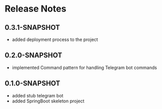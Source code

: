 # Release Notes

## 0.3.1-SNAPSHOT

* added deployment process to the project

## 0.2.0-SNAPSHOT

* implemented Command pattern for handling Telegram bot commands

## 0.1.0-SNAPSHOT

* added stub telegram bot
* added SpringBoot skeleton project
